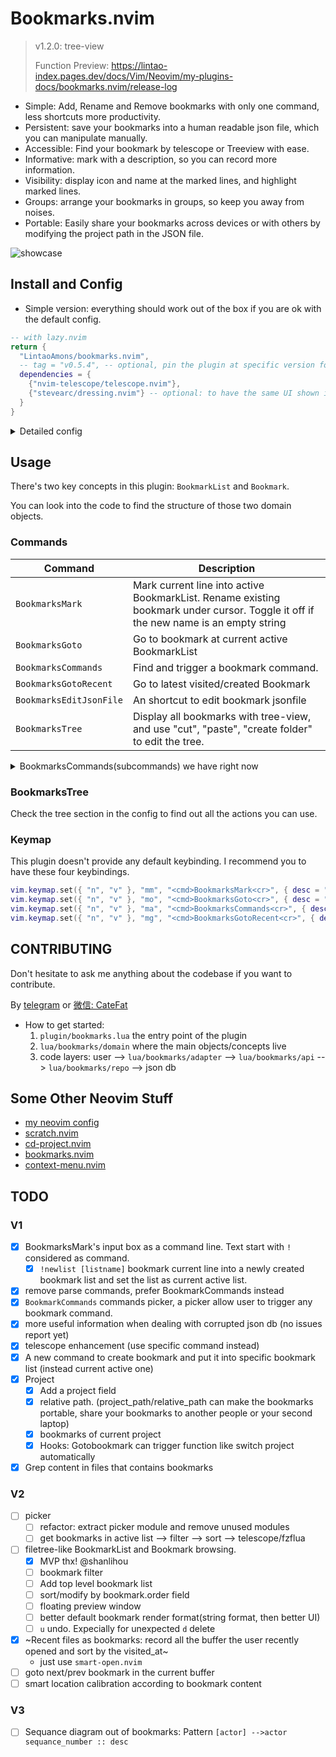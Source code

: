 # Bookmarks.nvim

> v1.2.0: tree-view
>
> Function Preview: https://lintao-index.pages.dev/docs/Vim/Neovim/my-plugins-docs/bookmarks.nvim/release-log

- Simple: Add, Rename and Remove bookmarks with only one command, less shortcuts more productivity.
- Persistent: save your bookmarks into a human readable json file, which you can manipulate manually.
- Accessible: Find your bookmark by telescope or Treeview with ease.
- Informative: mark with a description, so you can record more information.
- Visibility: display icon and name at the marked lines, and highlight marked lines.
- Groups: arrange your bookmarks in groups, so keep you away from noises.
- Portable: Easily share your bookmarks across devices or with others by modifying the project path in the JSON file.

![showcase](https://github.com/user-attachments/assets/e47327bb-7dce-43a5-9c74-aaeb58091648)

## Install and Config

- Simple version: everything should work out of the box if you are ok with the default config.

```lua
-- with lazy.nvim
return {
  "LintaoAmons/bookmarks.nvim",
  -- tag = "v0.5.4", -- optional, pin the plugin at specific version for stability
  dependencies = {
    {"nvim-telescope/telescope.nvim"},
    {"stevearc/dressing.nvim"} -- optional: to have the same UI shown in the GIF
  }
}
```

<details>
<summary>Detailed config</summary>

```lua
return {
  "LintaoAmons/bookmarks.nvim",
  -- tag = "v0.5.4", -- optional, pin the plugin at specific version for stability
  dependencies = {
    { "nvim-telescope/telescope.nvim" },
    { "stevearc/dressing.nvim" }, -- optional: to have the same UI shown in the GIF
  },
  config = function()
    local opts = {
      -- where you want to put your bookmarks db file (a simple readable json file, which you can edit manually as well)
      json_db_path = vim.fs.normalize(vim.fn.stdpath("config") .. "/bookmarks.db.json"),
      -- This is how the sign looks.
      signs = {
        mark = { icon = "󰃁", color = "red", line_bg = "#572626" },
      },
      picker = {
        -- choose built-in sort logic by name: string, find all the sort logics in `bookmarks.adapter.sort-logic`
        -- or custom sort logic: function(bookmarks: Bookmarks.Bookmark[]): nil
        sort_by = "last_visited",
      },
      -- optional, backup the json db file when a new neovim session started and you try to mark a place
      -- you can find the file under the same folder
      enable_backup = true,
      -- treeview options
      treeview = {
        bookmark_format = function(bookmark)
          return bookmark.name .. " [" .. bookmark.location.project_name .. "] " .. bookmark.location.relative_path .. " : " .. bookmark.content
        end,
        keymap = {
          quit = { "q", "<ESC>" },
          refresh = "R",
          create_folder = "a",
          tree_cut = "x",
          tree_paste = "p",
          collapse = "o",
          delete = "d",
          active = "s",
          copy = "c",
        },
      },
      -- do whatever you like by hooks
      hooks = {
        {
          ---a sample hook that change the working directory when goto bookmark
          ---@param bookmark Bookmarks.Bookmark
          ---@param projects Bookmarks.Project[]
          callback = function(bookmark, projects)
            local project_path
            for _, p in ipairs(projects) do
              if p.name == bookmark.location.project_name then
                project_path = p.path
              end
            end
            if project_path then
              vim.cmd("cd " .. project_path)
            end
          end,
        },
      },
    }
    require("bookmarks").setup(opts)
  end,
}
```

</details>

## Usage

There's two key concepts in this plugin: `BookmarkList` and `Bookmark`.

You can look into the code to find the structure of those two domain objects.

### Commands

| Command                 | Description                                                                                                                         |
| ----------------------- | ----------------------------------------------------------------------------------------------------------------------------------- |
| `BookmarksMark`         | Mark current line into active BookmarkList. Rename existing bookmark under cursor. Toggle it off if the new name is an empty string |
| `BookmarksGoto`         | Go to bookmark at current active BookmarkList                                                                                       |
| `BookmarksCommands`     | Find and trigger a bookmark command.                                                                                                |
| `BookmarksGotoRecent`   | Go to latest visited/created Bookmark                                                                                               |
| `BookmarksEditJsonFile` | An shortcut to edit bookmark jsonfile                                                                                               |
| `BookmarksTree`         | Display all bookmarks with tree-view, and use "cut", "paste", "create folder" to edit the tree.                                     |

<details>
<summary>BookmarksCommands(subcommands) we have right now</summary>

> just because I don't know how to write Telescope extension, so I somehow do it this way.

| Command                             | Description                                                                                 |
| ----------------------------------- | ------------------------------------------------------------------------------------------- |
| [List] new                          | create a new BookmarkList and set it to active and mark current line into this BookmarkList |
| [List] rename                       | rename a BookmarkList                                                                       |
| [List] delete                       | delete a bookmark list                                                                      |
| [List] set active                   | set a BookmarkList as active                                                                |
| [List] Browsing all lists           |                                                                                             |
| [Mark] mark to list                 | bookmark current line and add it to specific bookmark list                                  |
| [Mark] rename bookmark              | rename selected bookmark                                                                    |
| [Mark] Browsing all marks           |                                                                                             |
| [Mark] Bookmarks of current project |                                                                                             |
| [Mark] grep the marked files        | grep in all the files that contain bookmarks                                                |
| [Mark] delete bookmark              | delete selected bookmarks                                                                   |

Also if you want to bind a shortcut to those commands, you can do it by writing some code....

```lua
local function call_bookmark_command()
	local commands = require("bookmarks.adapter.commands").commands
	local command
	for _, c in ipairs(commands) do
		if c.name == "[Mark] Bookmarks of current project" then -- change it to one of the command above
			command = c
		end
	end

	if command then
		command.callback()
	end
end

vim.keymap.set("n", "<leader>ll", call_bookmark_command)
```

</details>

### BookmarksTree

Check the tree section in the config to find out all the actions you can use.

### Keymap

This plugin doesn't provide any default keybinding. I recommend you to have these four keybindings.

```lua
vim.keymap.set({ "n", "v" }, "mm", "<cmd>BookmarksMark<cr>", { desc = "Mark current line into active BookmarkList." })
vim.keymap.set({ "n", "v" }, "mo", "<cmd>BookmarksGoto<cr>", { desc = "Go to bookmark at current active BookmarkList" })
vim.keymap.set({ "n", "v" }, "ma", "<cmd>BookmarksCommands<cr>", { desc = "Find and trigger a bookmark command." })
vim.keymap.set({ "n", "v" }, "mg", "<cmd>BookmarksGotoRecent<cr>", { desc = "Go to latest visited/created Bookmark" })
```

## CONTRIBUTING

Don't hesitate to ask me anything about the codebase if you want to contribute.

By [telegram](https://t.me/+ssgpiHyY9580ZWFl) or [微信: CateFat](https://lintao-index.pages.dev/assets/images/wechat-437d6c12efa9f89bab63c7fe07ce1927.png)

- How to get started:
  1. `plugin/bookmarks.lua` the entry point of the plugin
  2. `lua/bookmarks/domain` where the main objects/concepts live
  3. code layers: user --> `lua/bookmarks/adapter` --> `lua/bookmarks/api` --> `lua/bookmarks/repo` --> json db

## Some Other Neovim Stuff

- [my neovim config](https://github.com/LintaoAmons/CoolStuffes/tree/main/nvim/.config/nvim)
- [scratch.nvim](https://github.com/LintaoAmons/scratch.nvim)
- [cd-project.nvim](https://github.com/LintaoAmons/cd-project.nvim)
- [bookmarks.nvim](https://github.com/LintaoAmons/bookmarks.nvim)
- [context-menu.nvim](https://github.com/LintaoAmons/context-menu.nvim)

## TODO

### V1

- [x] BookmarksMark's input box as a command line. Text start with `!` considered as command.
  - [x] `!newlist [listname]` bookmark current line into a newly created bookmark list and set the list as current active list.
- [x] remove parse commands, prefer BookmarkCommands instead
- [x] `BookmarkCommands` commands picker, a picker allow user to trigger any bookmark command.
- [x] more useful information when dealing with corrupted json db (no issues report yet)
- [x] telescope enhancement (use specific command instead)
- [x] A new command to create bookmark and put it into specific bookmark list (instead current active one)
- [x] Project
  - [x] Add a project field
  - [x] relative path. (project_path/relative_path can make the bookmarks portable, share your bookmarks to another people or your second laptop)
  - [x] bookmarks of current project
  - [x] Hooks: Gotobookmark can trigger function like switch project automatically
- [x] Grep content in files that contains bookmarks

### V2

- [ ] picker
  - [ ] refactor: extract picker module and remove unused modules
  - [ ] get bookmarks in active list --> filter --> sort --> telescope/fzflua
- [ ] filetree-like BookmarkList and Bookmark browsing.
  - [x] MVP thx! @shanlihou
  - [ ] bookmark filter
  - [ ] Add top level bookmark list
  - [ ] sort/modify by bookmark.order field
  - [ ] floating preview window
  - [ ] better default bookmark render format(string format, then better UI)
  - [ ] `u` undo. Expecially for unexpected `d` delete
- [x] ~Recent files as bookmarks: record all the buffer the user recently opened and sort by the visited_at~
  - just use `smart-open.nvim`
- [ ] goto next/prev bookmark in the current buffer
- [ ] smart location calibration according to bookmark content

### V3

- [ ] Sequance diagram out of bookmarks: Pattern `[actor] -->actor sequance_number :: desc`
